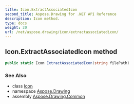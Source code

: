 ```yaml
---
title: Icon.ExtractAssociatedIcon
second_title: Aspose.Drawing for .NET API Reference
description: Icon method. 
type: docs
weight: 20
url: /net/aspose.drawing/icon/extractassociatedicon/
---
```

## Icon.ExtractAssociatedIcon method

```csharp
public static Icon ExtractAssociatedIcon(string filePath)
```

### See Also

* class [Icon](../)
* namespace [Aspose.Drawing](../../icon/)
* assembly [Aspose.Drawing.Common](../../../)


